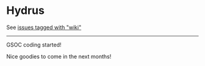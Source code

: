 # Hydrus

See [issues tagged with "wiki"](https://github.com/HTTP-APIs/hydrus/issues?q=is%3Aissue+is%3Aopen+label%3Awiki)

---

GSOC coding started!

Nice goodies to come in the next months!